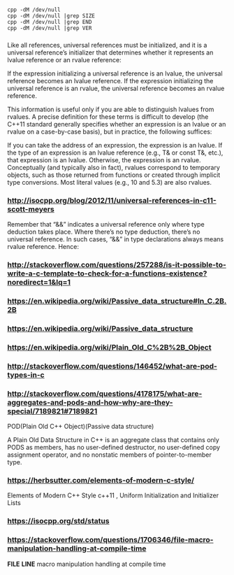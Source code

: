 ###

    cpp -dM /dev/null
    cpp -dM /dev/null |grep SIZE
    cpp -dM /dev/null |grep END
    cpp -dM /dev/null |grep VER

###

Like all references, universal references must be initialized, and it is a universal reference’s initializer that determines whether it represents an lvalue reference or an rvalue reference:

If the expression initializing a universal reference is an lvalue, the universal reference becomes an lvalue reference.
If the expression initializing the universal reference is an rvalue, the universal reference becomes an rvalue reference.

This information is useful only if you are able to distinguish lvalues from rvalues.  A precise definition for these terms is difficult to develop (the C++11 standard generally specifies whether an expression is an lvalue or an rvalue on a case-by-case basis), but in practice, the following suffices:

If you can take the address of an expression, the expression is an lvalue.
If the type of an expression is an lvalue reference (e.g., T& or const T&, etc.), that expression is an lvalue. 
Otherwise, the expression is an rvalue.  Conceptually (and typically also in fact), rvalues correspond to temporary objects, such as those returned from functions or created through implicit type conversions. Most literal values (e.g., 10 and 5.3) are also rvalues.

### http://isocpp.org/blog/2012/11/universal-references-in-c11-scott-meyers

Remember that “&&” indicates a universal reference only where type deduction takes place.  Where there’s no type deduction, there’s no universal reference.  In such cases, “&&” in type declarations always means rvalue reference.  Hence:

### http://stackoverflow.com/questions/257288/is-it-possible-to-write-a-c-template-to-check-for-a-functions-existence?noredirect=1&lq=1

### https://en.wikipedia.org/wiki/Passive_data_structure#In_C.2B.2B
### https://en.wikipedia.org/wiki/Passive_data_structure
### https://en.wikipedia.org/wiki/Plain_Old_C%2B%2B_Object
### http://stackoverflow.com/questions/146452/what-are-pod-types-in-c
### http://stackoverflow.com/questions/4178175/what-are-aggregates-and-pods-and-how-why-are-they-special/7189821#7189821

POD(Plain Old C++ Object)(Passive data structure)

A Plain Old Data Structure in C++ is an aggregate class that contains only PODS as members, has no user-defined destructor, no user-defined copy assignment operator, and no nonstatic members of pointer-to-member type.

### https://herbsutter.com/elements-of-modern-c-style/

Elements of Modern C++ Style
c++11 , Uniform Initialization and Initializer Lists

### https://isocpp.org/std/status

### https://stackoverflow.com/questions/1706346/file-macro-manipulation-handling-at-compile-time

__FILE__ __LINE__ macro manipulation handling at compile time

